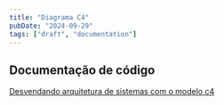 ```yaml
---
title: "Diagrama C4"
pubDate: "2024-09-29"
tags: ["draft", "documentation"]
---
```


## Documentação de código

[Desvendando arquitetura de sistemas com o modelo c4](https://www.linkedin.com/pulse/desvendando-arquitetura-de-sistemas-com-o-modelo-c4-um-de-oliveira-ayvof/)